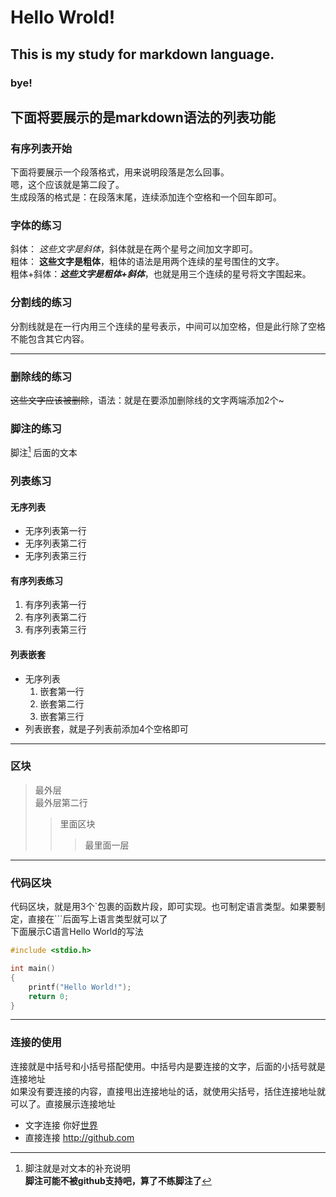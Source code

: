 # Hello Wrold!
## This is my study for markdown language.
### bye!
## 下面将要展示的是markdown语法的列表功能
### 有序列表开始
  下面将要展示一个段落格式，用来说明段落是怎么回事。  
  嗯，这个应该就是第二段了。  
  生成段落的格式是：在段落末尾，连续添加连个空格和一个回车即可。  
### 字体的练习
斜体： *这些文字是斜体*，斜体就是在两个星号之间加文字即可。  
粗体： **这些文字是粗体**，粗体的语法是用两个连续的星号围住的文字。  
粗体+斜体：***这些文字是粗体+斜体***，也就是用三个连续的星号将文字围起来。  
### 分割线的练习
分割线就是在一行内用三个连续的星号表示，中间可以加空格，但是此行除了空格不能包含其它内容。  
***
### 删除线的练习
~~这些文字应该被删除~~，语法：就是在要添加删除线的文字两端添加2个~  
### 脚注的练习
脚注[^1] 后面的文本  
[^1]: 脚注就是对文本的补充说明  
**脚注可能不被github支持吧，算了不练脚注了**  
### 列表练习
#### 无序列表
+ 无序列表第一行
+ 无序列表第二行
+ 无序列表第三行
#### 有序列表练习
1. 有序列表第一行
2. 有序列表第二行
3. 有序列表第三行
#### 列表嵌套
+ 无序列表
    1. 嵌套第一行
    2. 嵌套第二行
    3. 嵌套第三行
+ 列表嵌套，就是子列表前添加4个空格即可
***
### 区块
> 最外层  
> 最外层第二行
> > 里面区块  
> > > 最里面一层  
***
### 代码区块
代码区块，就是用3个`包裹的函数片段，即可实现。也可制定语言类型。如果要制定，直接在```后面写上语言类型就可以了   
下面展示C语言Hello World的写法  
```c
#include <stdio.h>

int main()
{
    printf("Hello World!");
    return 0;
}
```    
***
### 连接的使用
连接就是中括号和小括号搭配使用。中括号内是要连接的文字，后面的小括号就是连接地址  
如果没有要连接的内容，直接甩出连接地址的话，就使用尖括号，括住连接地址就可以了。直接展示连接地址  
+ 文字连接
  你好[世界](http://github.com)  
+ 直接连接
  <http://github.com>
